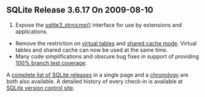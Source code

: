 ## SQLite Release 3\.6\.17 On 2009\-08\-10

1. Expose the [sqlite3\_strnicmp()](../c3ref/stricmp.html) interface for use by extensions and
 applications.
- Remove the restriction on [virtual tables](../vtab.html) and [shared cache mode](../sharedcache.html).
 Virtual tables and shared cache can now be used at the same time.
- Many code simplifications and obscure bug fixes in support of
 providing [100% branch test coverage](../testing.html#coverage).



A [complete list of SQLite releases](../changes.html)
 in a single page and a [chronology](../chronology.html) are both also available.
 A detailed history of every
 check\-in is available at
 [SQLite version control site](https://www.sqlite.org/src/timeline).


